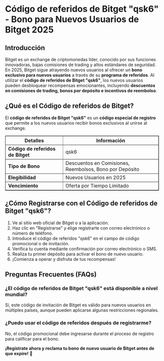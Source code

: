 <h1>Código de referidos de Bitget "qsk6" - Bono para Nuevos Usuarios de Bitget 2025</h1>
</header>
    
<section>
<h2>Introducción</h2>
<p>Bitget es un exchange de criptomonedas líder, conocido por sus funciones innovadoras, bajas comisiones de trading y altos estándares de seguridad. En 2025, Bitget sigue atrayendo nuevos usuarios al ofrecer un <strong>bono exclusivo para nuevos usuarios</strong> a través de su <strong>programa de referidos</strong>. Al utilizar el <strong>código de referidos de Bitget "qsk6"</strong>, los nuevos usuarios pueden desbloquear recompensas emocionantes, incluyendo <strong>descuentos en comisiones de trading, bonos por depósito e incentivos de reembolso</strong>.</p>
</section>
    
<section>
<h2>¿Qué es el Código de referidos de Bitget?</h2>
<p>El <strong>código de referidos de Bitget "qsk6"</strong> es un <strong>código especial de registro</strong> que permite a los nuevos usuarios recibir bonos exclusivos al unirse al exchange.</p>
        
<table border="1">
            <tr>
                <th>Detalles</th>
                <th>Información</th>
            </tr>
            <tr>
                <td><strong>Código de referidos de Bitget</strong></td>
                <td>qsk6</td>
            </tr>
            <tr>
                <td><strong>Tipo de Bono</strong></td>
                <td>Descuentos en Comisiones, Reembolsos, Bono por Depósito</td>
            </tr>
            <tr>
                <td><strong>Elegibilidad</strong></td>
                <td>Nuevos Usuarios en 2025</td>
            </tr>
            <tr>
                <td><strong>Vencimiento</strong></td>
                <td>Oferta por Tiempo Limitado</td>
            </tr>
</table>
</section>
    
<section>
<h2>¿Cómo Registrarse con el Código de referidos de Bitget "qsk6"?</h2>
        <ol>
            <li>Ve al sitio web oficial de Bitget o a la aplicación.</li>
            <li>Haz clic en "Registrarse" y elige registrarte con correo electrónico o número de teléfono.</li>
            <li>Introduce el código de referidos "qsk6" en el campo de código promocional o de invitación.</li>
            <li>Verifica tu cuenta mediante confirmación por correo electrónico o SMS.</li>
            <li>Realiza tu primer depósito para activar el bono de nuevo usuario.</li>
            <li>¡Comienza a operar y disfruta de tus recompensas!</li>
        </ol>
</section>
    
<section>
<h2>Preguntas Frecuentes (FAQs)</h2>
<h3>¿El código de referidos de Bitget "qsk6" está disponible a nivel mundial?</h3>
<p>Sí, este código de invitación de Bitget es válido para nuevos usuarios en múltiples países, aunque pueden aplicarse algunas restricciones regionales.</p>
        
<h3>¿Puedo usar el código de referidos después de registrarme?</h3>
<p>No, el código promocional debe ingresarse durante el proceso de registro para calificar para el bono.</p>
</section>
    
<footer>
<p><strong>¡Regístrate ahora y reclama tu bono de nuevo usuario de Bitget antes de que expire!</strong> 🚀</p>
    </footer>
</body>
</html>
